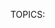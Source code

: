 TOPICS: <template>
AUTHORS: xgqfrms; xgqfrms@github.com; github:xgqfrms
         Breezewish; Breezewish@mozilla.net; mdn:Breezewish

# `<template>`

**HTML内容模板 `<template>` 元素**是一种用于保存客户端内容机制，该内容在加载页面时不会呈现，但随后可以在运行时使用JavaScript实例化。

将模板视为一个内容片段，存储在文档中供后续使用。虽然解析器在加载页面时确实会处理 **`<template>`** 元素的内容，但这样做只是为了确保这些内容有效；然而，元素的内容不会被呈现。

## 属性

此元素仅包含[全局属性](/zh-hans/webfrontend/HTML_Global_Attributes)。

## 示例

首先我们从示例的HTML部分开始。

```html
<table id="producttable">
  <thead>
    <tr>
      <td>UPC_Code</td>
      <td>Product_Name</td>
    </tr>
  </thead>
  <tbody>
    <!-- 现有数据可以可选地包括在这里 -->
  </tbody>
</table>

<template id="productrow">
  <tr>
    <td class="record"></td>
    <td></td>
  </tr>
</template>
```

首先，我们有一个表，稍后我们将使用JavaScript代码在其中插入内容。然后是模板，它描述了表示单个表行的HTML片段的结构。

既然已经创建了表并定义了模板，我们使用JavaScript将行插入到表中，每一行都是以模板为基础构建的。

```javascript
// 通过检查来测试浏览器是否支持HTML模板元素
// 用于保存模板元素的内容属性。
if ('content' in document.createElement('template')) {

  // 使用现有的HTML tbody实例化表和该行与模板
  let t = document.querySelector('#productrow'),
  td = t.content.querySelectorAll("td");
  td0].textContent = "1235646565";
  td1].textContent = "Stuff";

  // 克隆新行并将其插入表中
  let tb = document.getElementsByTagName("tbody");
  let clone = document.importNode(t.content, true);
  tb0].appendChild(clone);
  
  // 创建一个新行
  td0].textContent = "0384928528";
  td1].textContent = "Acme Kidney Beans";

  // 克隆新行并将其插入表中
  let clone2 = document.importNode(t.content, true);
  tb0].appendChild(clone2);

} else {
  // 找到另一种方法来添加行到表，因为不支持HTML模板元素。
}
```

结果是原始的HTML表格，通过JavaScript添加了两行新内容：
